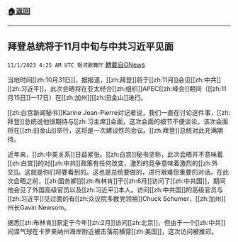 ###  [:house:返回](README.md)
---


## 拜登总统将于11月中旬与中共习近平见面
`11/1/2023 4:25 AM UTC 银河歌舞厅` [轉載自GNews](https://gnews.org/articles/1906526)

当地时间[[zh:10月31日]]，据报道，[[zh:拜登]]将于[[zh:11月]]会见[[zh:中共]][[zh:习近平]]，此次会晤将在亚太经合[[zh:组织]]APEC[[zh:峰会]]期间（[[zh:11月15日]]—17日）在[[zh:加州]][[zh:旧金山]]进行。

[[zh:白宫新闻秘书]]Karine Jean-Pierre对记者说，我们一直在讨论这件事，[[zh:拜登]]总统说他很期待与[[zh:习主席]]会面，这次会面的细节不便谈论。该次会面将在[[zh:旧金山]]举行，这将是一次建设性的会议。[[zh:拜登]]总统对此充满期待。

近年来，[[zh:中美关系]]日益紧张。[[zh:白宫]]秘书坚称，此次会晤并不意味着[[zh:白宫]]的对[[zh:中共]]政策有任何改变，激烈的竞争意味着激烈的[[zh:外交]]。这就是你们将要看到的。这也是总统要做的，进行艰难但重要的对话。在此次会晤之前，[[zh:国务卿]][[zh:布林肯]]于[[zh:6月]]访问了[[zh:中共国]]，期间他会见了外国高级官员以及[[zh:习近平]]本人。访问[[zh:中共国]]的高级官员与[[zh:习近平]]见过面的有[[zh:众议院多数党领袖]]Chuck Schumer，[[zh:加州]]州长Gavin Newsom。

据悉[[zh:布林肯]]原定于今年[[zh:2月]]访问[[zh:北京]]，但由于一个[[zh:中共]]间谍气球在卡罗来纳州海岸附近被击落前横穿[[zh:美国]]，这次访问被推迟。

